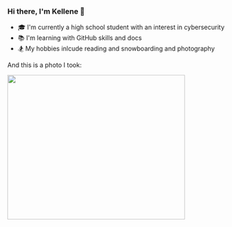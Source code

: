 ### Hi there, I'm Kellene 👋

<!--
**kellenebot/kellenebot** is a ✨ _special_ ✨ repository because its `README.md` (this file) appears on your GitHub profile. -->


- 🎓 I'm currently a high school student with an interest in cybersecurity 
- 📚 I'm learning with GitHub skills and docs
- 🏂 My hobbies inlcude reading and snowboarding and photography

And this is a photo I took: 

<img src="https://user-images.githubusercontent.com/124547128/218895439-9c99adf3-5bee-4e84-822e-85f0a23aad89.jpg" width="400" height="325">

